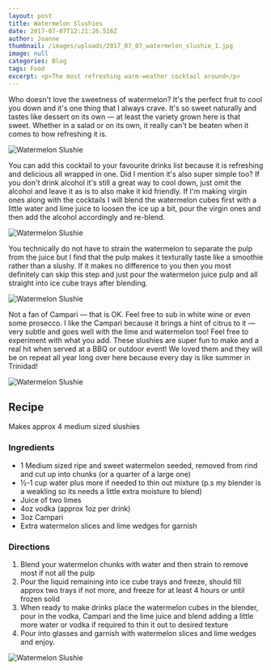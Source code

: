 ```yaml
---
layout: post
title: Watermelon Slushies
date: 2017-07-07T12:21:26.516Z
author: Joanne
thumbnail: /images/uploads/2017_07_07_watermelon_slushie_1.jpg
image: null
categories: Blog
tags: Food
excerpt: <p>The most refreshing warm-weather cocktail around</p>
---
```

Who doesn't love the sweetness of watermelon? It's the perfect fruit to cool you down and it's one thing that I always crave. It's so sweet naturally and tastes like dessert on its own — at least the variety grown here is that sweet. Whether in a salad or on its own, it really can't be beaten when it comes to how refreshing it is.  

![Watermelon Slushie](/images/uploads/2017_07_07_watermelon_slushie_2.jpg)

You can add this cocktail to your favourite drinks list because it is refreshing and delicious all wrapped in one. Did I mention it's also super simple too? If you don't drink alcohol it's still a great way to cool down, just omit the alcohol and leave it as is to also make it kid friendly. If I'm making virgin ones along with the cocktails I will blend the watermelon cubes first with a little water and lime juice to loosen the ice up a bit, pour the virgin ones and then add the alcohol accordingly and re-blend. 
 
![Watermelon Slushie](/images/uploads/2017_07_07_watermelon_slushie_3.jpg)

You technically do not have to strain the watermelon to separate the pulp from the juice but I find that the pulp makes it texturally taste like a smoothie rather than a slushy. If it makes no difference to you then you most definitely can skip this step and just pour the watermelon juice pulp and all straight into ice cube trays after blending.  

![Watermelon Slushie](/images/uploads/2017_07_07_watermelon_slushie_4.jpg)

Not a fan of Campari — that is OK. Feel free to sub in white wine or even some prosecco.  I like the Campari because it brings a hint of citrus to it — very subtle and goes well with the lime and watermelon too!  Feel free to experiment with what you add. These slushies are super fun to make and a real hit when served at a BBQ or outdoor event! We loved them and they will be on repeat all year long over here because every day is like summer in Trinidad!  

![Watermelon Slushie](/images/uploads/2017_07_07_watermelon_slushie_5.jpg)

## Recipe
Makes approx 4 medium sized slushies

### Ingredients

* 1 Medium sized ripe and sweet watermelon seeded, removed from rind and cut up into chunks (or a quarter of a large one)
* ½-1 cup water plus more if needed to thin out mixture (p.s my blender is a weakling so its needs a little extra moisture to blend)
* Juice of two limes
* 4oz vodka (approx 1oz per drink)
* 3oz Campari
* Extra watermelon slices and lime wedges for garnish

### Directions

1. Blend your watermelon chunks with water and then strain to remove most if not all the pulp
2. Pour the liquid remaining into ice cube trays and freeze, should fill approx two trays if not more, and freeze for at least 4 hours or until frozen solid
3. When ready to make drinks place the watermelon cubes in the blender, pour in the vodka, Campari  and the lime juice and blend adding  a little more water or vodka if required to thin it out to desired texture
4. Pour into glasses and ​garnish with watermelon slices and lime wedges and enjoy.  

![Watermelon Slushie](/images/uploads/2017_07_07_watermelon_slushie_6.jpg)

